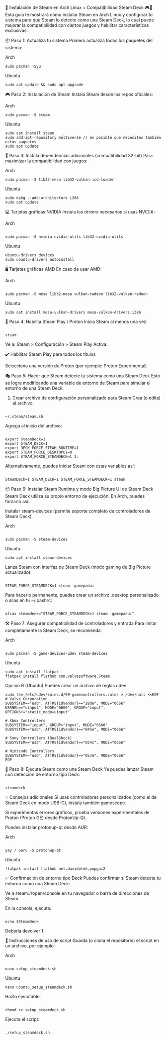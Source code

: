 🚀 Instalación de Steam en Arch Linux + Compatibilidad Steam Deck 🎮🐧
Esta guía te mostrará cómo instalar Steam en Arch Linux y configurar tu sistema para que Steam lo detecte como una Steam Deck, lo cual puede mejorar la compatibilidad con ciertos juegos y habilitar características exclusivas.

📦 Paso 1: Actualiza tu sistema
Primero actualiza todos los paquetes del sistema:

Arch

```
sudo pacman -Syu
```

Ubuntu

```
sudo apt update && sudo apt upgrade
```

🎮 Paso 2: Instalación de Steam
Instala Steam desde los repos oficiales:

Arch

```
sudo pacman -S steam
```

Ubuntu

```
sudo apt install steam
sudo add-apt-repository multiverse // es posible que necesites también estos paquetes
sudo apt update
```

🔧 Paso 3: Instala dependencias adicionales (compatibilidad 32-bit)
Para maximizar la compatibilidad con juegos:

Arch

```
sudo pacman -S lib32-mesa lib32-vulkan-icd-loader
```

Ubuntu

```
sudo dpkg --add-architecture i386
sudo apt update
```

💻 Tarjetas gráficas NVIDIA
Instala los drivers necesarios si usas NVIDIA:

Arch

```

sudo pacman -S nvidia nvidia-utils lib32-nvidia-utils

```

Ubuntu

```
ubuntu-drivers devices
sudo ubuntu-drivers autoinstall
```

🖥️ Tarjetas gráficas AMD
En caso de usar AMD:

Arch

```

sudo pacman -S mesa lib32-mesa vulkan-radeon lib32-vulkan-radeon

```

Ubuntu

```
sudo apt install mesa-vulkan-drivers mesa-vulkan-drivers:i386
```

🧩 Paso 4: Habilita Steam Play / Proton
Inicia Steam al menos una vez:

```

steam

```

Ve a:
Steam > Configuración > Steam Play
Activa:

✔️ Habilitar Steam Play para todos los títulos

Selecciona una versión de Proton (por ejemplo: Proton Experimental)

🎭 Paso 5: Hacer que Steam detecte tu sistema como una Steam Deck
Esto se logra modificando una variable de entorno de Steam para simular el entorno de una Steam Deck:

1. Crear archivo de configuración personalizado para Steam
   Crea (o edita) el archivo:

```

~/.steam/steam.sh

```

Agrega al inicio del archivo:

```

export SteamDeck=1
export STEAM_DECK=1
export DECK_FORCE_STEAM_RUNTIME=1
export STEAM_FORCE_DESKTOPUI=0
export STEAM_FORCE_STEAMDECK=1 2.

```

Alternativamente, puedes iniciar Steam con estas variables así:

```

SteamDeck=1 STEAM_DECK=1 STEAM_FORCE_STEAMDECK=1 steam

```

📦 Paso 6: Instalar Steam Runtime y modo Big Picture UI de Steam Deck
Steam Deck utiliza su propio entorno de ejecución. En Arch, puedes forzarlo así:

Instalar steam-devices (permite soporte completo de controladores de Steam Deck)

Arch

```

sudo pacman -S steam-devices

```

Ubuntu

```
sudo apt install steam-devices
```

Lanza Steam con interfaz de Steam Deck (modo gaming de Big Picture actualizado):

```

STEAM_FORCE_STEAMDECK=1 steam -gamepadui

```

Para hacerlo permanente, puedes crear un archivo .desktop personalizado o alias en tu ~/.bashrc:

```

alias steamdeck="STEAM_FORCE_STEAMDECK=1 steam -gamepadui"

```

🛠️ Paso 7: Asegurar compatibilidad de controladores y entrada
Para imitar completamente la Steam Deck, se recomienda:

Arch

```

sudo pacman -S game-devices-udev steam-devices

```

Ubuntu

```
sudo apt install flatpak
flatpak install flathub com.valvesoftware.Steam
```

Opción B (Ubuntu)
Puedes crear un archivo de reglas udev

```
sudo tee /etc/udev/rules.d/99-gamecontrollers.rules > /dev/null <<EOF
# Valve Corporation
SUBSYSTEM=="usb", ATTRS{idVendor}=="28de", MODE="0666"
KERNEL=="uinput", MODE="0660", GROUP="input", OPTIONS+="static_node=uinput"

# Xbox Controllers
SUBSYSTEM=="input", GROUP="input", MODE="0660"
SUBSYSTEM=="usb", ATTRS{idVendor}=="045e", MODE="0666"

# Sony Controllers (DualShock)
SUBSYSTEM=="usb", ATTRS{idVendor}=="054c", MODE="0666"

# Nintendo Controllers
SUBSYSTEM=="usb", ATTRS{idVendor}=="057e", MODE="0666"
EOF
```

🚦 Paso 8: Ejecuta Steam como una Steam Deck
Ya puedes lanzar Steam con detección de entorno tipo Deck:

```

steamdeck

```

💡 Consejos adicionales
Si usas controladores personalizados (como el de Steam Deck en modo USB-C), instala también gamescope.

Si experimentas errores gráficos, prueba versiones experimentales de Proton (Proton GE) desde ProtonUp-Qt.

Puedes instalar protonup-qt desde AUR:

Arch

```

yay / paru -S protonup-qt

```

Ubuntu

```
flatpak install flathub net.davidotek.pupgui2
```

✅ Confirmación de entorno tipo Deck
Puedes confirmar si Steam detecta tu entorno como una Steam Deck:

Ve a steam://open/console en tu navegador o barra de direcciones de Steam.

En la consola, ejecuta:

```

echo $SteamDeck

```

Debería devolver 1.

📜 Instrucciones de uso de script
Guarda (o clona el repositorio) el script en un archivo, por ejemplo:

Arch

```

nano setup_steamdeck.sh

```

Ubuntu

```
nano ubuntu_setup_steamdeck.sh
```

Hazlo ejecutable:

```

chmod +x setup_steamdeck.sh

```

Ejecuta el script:

```

./setup_steamdeck.sh

```

```

```
